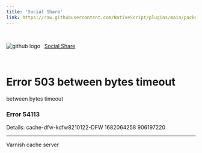 ```yaml
---
title: 'Social Share'
link: https://raw.githubusercontent.com/NativeScript/plugins/main/packages/social-share/README.md
---
```


<div style="width: 100%; padding: 1.2em 0em">
	<img alt="github logo" src="../assets/images/github/GitHub-Mark-32px.png" style="display: inline; margin: 1em 0.5em 1em 0em">
	<a href="https://github.com/NativeScript/plugins/tree/main/packages/social-share" target="_blank" noopener>Social Share</a>
</div>

<?xml version="1.0" encoding="utf-8"?>
<!DOCTYPE html PUBLIC "-//W3C//DTD XHTML 1.0 Strict//EN"
 "http://www.w3.org/TR/xhtml1/DTD/xhtml1-strict.dtd">
<html>
  <head>
    <title>503 between bytes timeout</title>
  </head>
  <body>
    <h1>Error 503 between bytes timeout</h1>
    <p>between bytes timeout</p>
    <h3>Error 54113</h3>
    <p>Details: cache-dfw-kdfw8210122-DFW 1682064258 906197220</p>
    <hr>
    <p>Varnish cache server</p>
  </body>
</html>
